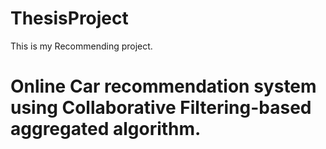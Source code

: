 # ThesisProject
This is my Recommending project.

# Online Car recommendation system using Collaborative Filtering-based aggregated algorithm.
